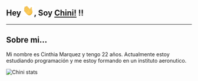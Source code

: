 ## Hey <img src="https://raw.githubusercontent.com/parth-27/parth-27/master/Hi.gif" width="30px">, Soy [Chini!](https://github.com/ChiniMarquez) !!

</h2>

<hr/>

## Sobre mi...

Mi nombre es Cinthia Marquez y tengo 22 años. Actualmente estoy estudiando programación y me estoy formando en un instituto aeronutico.


![Chini stats](https://github-readme-stats.vercel.app/api?username=ChiniMarquez&theme=dracula&show_icons=true)
